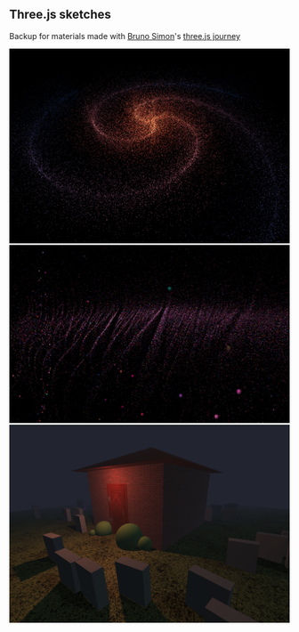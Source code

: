 ## Three.js sketches
Backup for materials made with [Bruno Simon](https://bruno-simon.com)'s [three.js journey](https://threejs-journey.com)

![thumb1](Thumbnails/th1.png)
![thumb2](Thumbnails/th2.png)
![thumb3](Thumbnails/th3.png)